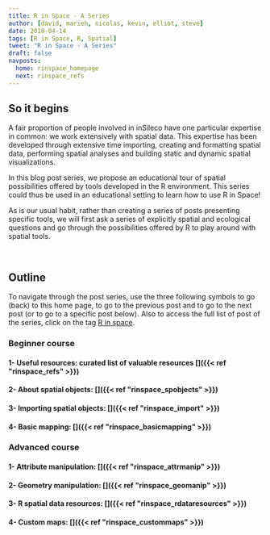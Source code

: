 ```yaml
---
title: R in Space - A Series
author: [david, marieh, nicolas, kevin, elliot, steve]
date: 2018-04-14
tags: [R in Space, R, Spatial]
tweet: "R in Space - A Series"
draft: false
navposts:
  home: rinspace_homepage
  next: rinspace_refs
---
```




## So it begins

A fair proportion of people involved in inSileco have one particular expertise
in common: we work extensively with spatial data. This expertise has been
developed through extensive time importing, creating and formatting spatial
data, performing spatial analyses and building static and dynamic spatial
visualizations.

In this blog post series, we propose an educational tour of spatial possibilities
offered by tools developed in the R environment. This series could thus be used
in an educational setting to learn how to use R in Space!

As is our usual habit, rather than creating a series of posts presenting specific
tools, we will first ask a series of explicitly spatial and ecological questions
and go through the possibilities offered by R to play around with spatial tools.

<br/>


## Outline

To navigate through the post series, use the three following symbols <i class="fa fa-home fa-2x" aria-hidden="true"></i> to go (back) to this home page, <i class="fa fa-arrow-circle-o-right fa-2x" aria-hidden="true"></i> to go to the previous post and <i class="fa fa-arrow-circle-o-right fa-2x" aria-hidden="true"></i> to go to the next post (or to go to a specific post below).
Also to access the full list of post of the series, click on the tag [R in space](http://127.0.0.1:4321/tags/r-in-space/).


### Beginner course

#### **1- Useful resources**: curated list of valuable resources [<i class="fa fa-arrow-circle-o-right" aria-hidden="true"></i>]({{< ref "rinspace_refs" >}})

#### **2- About spatial objects**: [<i class="fa fa-arrow-circle-o-right" aria-hidden="true"></i>]({{< ref "rinspace_spobjects" >}})

#### **3- Importing spatial objects**: [<i class="fa fa-arrow-circle-o-right" aria-hidden="true"></i>]({{< ref "rinspace_import" >}})

#### **4- Basic mapping**: [<i class="fa fa-arrow-circle-o-right" aria-hidden="true"></i>]({{< ref "rinspace_basicmapping" >}})



### Advanced course

#### **1- Attribute manipulation**: [<i class="fa fa-arrow-circle-o-right" aria-hidden="true"></i>]({{< ref "rinspace_attrmanip" >}})

#### **2- Geometry manipulation**: [<i class="fa fa-arrow-circle-o-right" aria-hidden="true"></i>]({{< ref "rinspace_geomanip" >}})

#### **3- R spatial data resources**: [<i class="fa fa-arrow-circle-o-right" aria-hidden="true"></i>]({{< ref "rinspace_rdataresources" >}})

#### **4- Custom maps**: [<i class="fa fa-arrow-circle-o-right" aria-hidden="true"></i>]({{< ref "rinspace_custommaps" >}})
